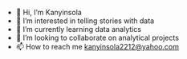 - 👋 Hi, I’m Kanyinsola
- 👀 I’m interested in telling stories with data
- 🌱 I’m currently learning data analytics
- 💞️ I’m looking to collaborate on analytical projects
- 📫 How to reach me kanyinsola2212@yahoo.com

<!---
mamakay2212/mamakay2212 is a ✨ special ✨ repository because its `README.md` (this file) appears on your GitHub profile.
You can click the Preview link to take a look at your changes.
--->
